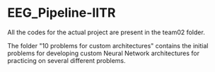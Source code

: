 # EEG_Pipeline-IITR
All the codes for the actual project are present in the team02 folder.

The folder "10 problems for custom architectures" contains the initial problems for developing custom Neural Network architectures for practicing on several different problems.
